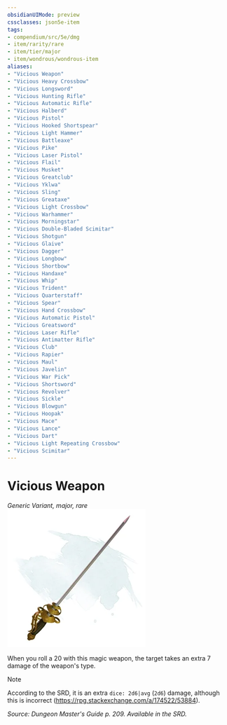 ```yaml
---
obsidianUIMode: preview
cssclasses: json5e-item
tags:
- compendium/src/5e/dmg
- item/rarity/rare
- item/tier/major
- item/wondrous/wondrous-item
aliases: 
- "Vicious Weapon"
- "Vicious Heavy Crossbow"
- "Vicious Longsword"
- "Vicious Hunting Rifle"
- "Vicious Automatic Rifle"
- "Vicious Halberd"
- "Vicious Pistol"
- "Vicious Hooked Shortspear"
- "Vicious Light Hammer"
- "Vicious Battleaxe"
- "Vicious Pike"
- "Vicious Laser Pistol"
- "Vicious Flail"
- "Vicious Musket"
- "Vicious Greatclub"
- "Vicious Yklwa"
- "Vicious Sling"
- "Vicious Greataxe"
- "Vicious Light Crossbow"
- "Vicious Warhammer"
- "Vicious Morningstar"
- "Vicious Double-Bladed Scimitar"
- "Vicious Shotgun"
- "Vicious Glaive"
- "Vicious Dagger"
- "Vicious Longbow"
- "Vicious Shortbow"
- "Vicious Handaxe"
- "Vicious Whip"
- "Vicious Trident"
- "Vicious Quarterstaff"
- "Vicious Spear"
- "Vicious Hand Crossbow"
- "Vicious Automatic Pistol"
- "Vicious Greatsword"
- "Vicious Laser Rifle"
- "Vicious Antimatter Rifle"
- "Vicious Club"
- "Vicious Rapier"
- "Vicious Maul"
- "Vicious Javelin"
- "Vicious War Pick"
- "Vicious Shortsword"
- "Vicious Revolver"
- "Vicious Sickle"
- "Vicious Blowgun"
- "Vicious Hoopak"
- "Vicious Mace"
- "Vicious Lance"
- "Vicious Dart"
- "Vicious Light Repeating Crossbow"
- "Vicious Scimitar"
---
```

# Vicious Weapon
*Generic Variant, major, rare*  
![](compendium/items/img/vicious-weapon.webp#right)  


When you roll a 20 with this magic weapon, the target takes an extra 7 damage of the weapon's type.

> [!note]
> According to the SRD, it is an extra `dice: 2d6|avg` (`2d6`) damage, although this is incorrect (https://rpg.stackexchange.com/a/174522/53884).

*Source: Dungeon Master's Guide p. 209. Available in the SRD.*